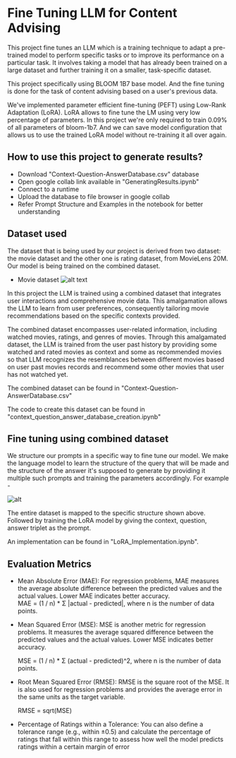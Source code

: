 # Fine Tuning LLM for Content Advising

This project fine tunes an LLM which is a training technique to adapt a pre-trained model to perform specific tasks or to improve its performance on a particular task. It involves taking a model that has already been trained on a large dataset and further training it on a smaller, task-specific dataset.

This project specifically using BLOOM 1B7 base model. And the fine tuning is done for the task of content advising based on a user's previous data.

We've implemented parameter efficient fine-tuning (PEFT) using Low-Rank Adaptation (LoRA). LoRA allows to fine tune the LM using very low percentage of parameters. In this project we're only required to train 0.09% of all parameters of bloom-1b7. And we can save model configuration that allows us to use the trained LoRA model without re-training it all over again.

## How to use this project to generate results?

 - Download "Context-Question-AnswerDatabase.csv" database
 - Open google collab link available in "GeneratingResults.ipynb"
 - Connect to a runtime
 - Upload the database to file browser in google collab
 - Refer Prompt Structure and Examples in the notebook for better understanding


## Dataset used

The dataset that is being used by our project is derived from two dataset: the movie dataset and the other one is rating dataset, from MovieLens 20M. Our model is being trained on the combined dataset.

 - Movie dataset
![alt text](https://i.ibb.co/SXPMZTj/image.png)


In this project the LLM is trained using a combined dataset that integrates user interactions and comprehensive movie data. This amalgamation allows the LLM to learn from user preferences, consequently tailoring movie recommendations based on the specific contexts provided.

The combined dataset encompasses user-related information, including watched movies, ratings, and genres of movies. Through this amalgamated dataset, the LLM is trained from the user past history by providing some watched and rated movies as context and some as recommended movies so that LLM recognizes the resemblances between different movies based on user past movies records and recommend some other movies that user has not watched yet.

The combined dataset can be found in "Context-Question-AnswerDatabase.csv"

The code to create this dataset can be found in "context_question_answer_database_creation.ipynb"
## Fine tuning using combined dataset

We structure our prompts in a specific way to fine tune our model. We make the language model to learn the structure of the query that will be made and the structure of the answer it's supposed to generate by providing it multiple such prompts and training the parameters accordingly. For example - 

![alt](https://i.ibb.co/2K1zyrZ/image.png)

The entire dataset is mapped to the specific structure shown above. Followed by training the LoRA model by giving the context, question, answer triplet as the prompt.

An implementation can be found in "LoRA_Implementation.ipynb".
## Evaluation Metrics

 - Mean Absolute Error (MAE): For regression problems, MAE measures the average absolute difference between the predicted values and the actual values. Lower MAE indicates better accuracy.    
    MAE = (1 / n) * Σ |actual - predicted|, where n is the number  of data points.

 - Mean Squared Error (MSE): MSE is another metric for regression problems. It measures the average squared difference between the predicted values and the actual values. Lower MSE indicates better accuracy.
    
    MSE = (1 / n) * Σ (actual - predicted)^2, 
    where n is the number of data points.

 - Root Mean Squared Error (RMSE): RMSE is the square root of the MSE. It is also used for regression problems and provides the average error in the same units as the target variable.
    
    RMSE = sqrt(MSE)

 - Percentage of Ratings within a Tolerance: You can also define a tolerance range (e.g., within ±0.5) and calculate the percentage of ratings that fall within this range to assess how well the model predicts ratings within a certain margin of error

